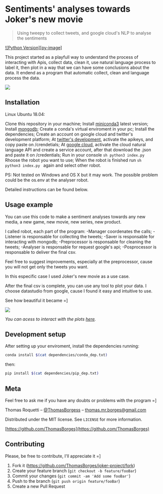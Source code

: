 # Sentiments' analyses towards Joker's new movie
> Using tweepy to collect tweets, and google cloud's NLP to analyse the sentiments

[![Python Version][py-image]][py-url]

This project started as a playfull way to understand the process of interacting with Apis, collect data, clean it, use natural language process to label it,
then plot in a way that we can have some conclusions about the data. It endend as a program that automatic collect, clean and language process the data.

![](readme_page/joker.gif)

## Installation
Linux Ubuntu 18.04:

Clone this repository in your machine;
Install [miniconda3][miniconda3] latest version;
Install [mongodb][mongo];
Create a conda's virtual enviroment in your pc;
Install the dependencies;
Create an account on google cloud and twitter's development platform;
At [twitter's development][devtwitt], activate the apikeys, and copy paste on /crendetials;
At [google cloud][googlec], activate the cloud natural language API and create a service account, after that download the .json and paste it on /credentials;
Run in your console ```sh python3 index.py ```
Rhoose the robot you want to use;
When the robot is finished run  ```sh python3 index.py ``` again and select other robot.

PS: Not tested on Windows and OS X but it may work. The possible problem could be the os.env at the analyser robot.

Detailed instructions can be found below.

## Usage example

You can use this code to make a sentiment analyses towards any new media, a new game, new movie, new series, new product.

I called robot, each part of the program:
    -Manager coordenates the calls;
    -Listener is responsable for collecting the tweets;
    -Saver is responsable for interacting with mongodb;
    -Preprocessor is responsable for cleaning the tweets;
    -Analyser is responsable for request google's api;
    -Posprocessor is responsable to deliver the final csv.

Feel free to suggest improvements, especially at the preprocessor, cause you will not get only the tweets you want.

In this especific case I used Joker's new movie as a use case.

After the final csv is complete, you can use any tool to plot your data. I choose datastudio from google, cause I found it easy and intuitive to use.

See how beautiful it became =]

![](../readme_page/datastudio-Joker.jpeg)

_You can acess to interact with the plots [here][datastudio]._


## Development setup

After setting up your enviroment, install the dependencies running:

```sh
conda install $(cat dependencies/conda_dep.txt)
```
then:

```sh
pip install $(cat dependencies/pip_dep.txt)
```

## Meta
Feel free to ask me if you have any doubts or problems with the program =]

Thomas Roquetti – [@ThomasBorgess](https://twitter.com/https://twitter.com/ThomasBorgess) – thomas.mr.borges@gmail.com

Distributed under the MIT license. See ``LICENSE`` for more information.

[https://github.com/ThomasBorges](https://github.com/ThomasBorges)

## Contributing
Please, be free to contribute, I'll appreciate it =]

1. Fork it (<https://github.com/ThomasBorges/joker-project/fork>)
2. Create your feature branch (`git checkout -b feature/fooBar`)
3. Commit your changes (`git commit -am 'Add some fooBar'`)
4. Push to the branch (`git push origin feature/fooBar`)
5. Create a new Pull Request

<!-- Markdown link & img dfn's -->
[py-url]: https://img.shields.io/badge/python-v3.7-blue
[miniconda3]: https://docs.conda.io/en/latest/miniconda.html
[devtwitt]: https://developer.twitter.com/
[googlec]: https://cloud.google.com/
[datastudio]: datastudio.google.com/reporting/178c980f-040c-45ea-a77a-407c90f8e068
[mongo]: https://www.mongodb.com/download-center/community
